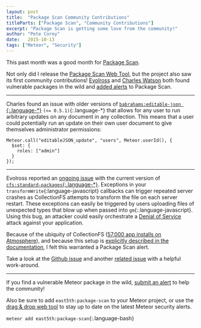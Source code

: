 ```yaml
---
layout: post
title:  "Package Scan Community Contributions"
titleParts: ["Package Scan", "Community Contributions"]
excerpt: "Package Scan is getting some love from the community!"
author: "Pete Corey"
date:   2015-10-13
tags: ["Meteor", "Security"]
---
```


This past month was a good month for [Package Scan](https://github.com/East5th/package-scan).

Not only did I release the [Package Scan Web Tool](http://scan.east5th.co/), but the project also saw its first community contributions! [Evolross](https://github.com/evolross) and [Charles Watson](https://github.com/sircharleswatson) both found vulnerable packages in the wild and [added alerts](https://github.com/East5th/package-scan/#contributing) to Package Scan.

<hr/>

Charles found an issue with older versions of [`babrahams:editable-json
`{:.language-*}](https://github.com/JackAdams/meteor-editable-json) `(<= 0.5.1)`{:.language-*} that allows for any user to run arbitrary updates on any document in any collection. This means that a user could potentially run an update on their own user document to give themselves administrator permissions:

<pre class="language-javascript"><code class="language-javascript">Meteor.call("editableJSON_update", "users", Meteor.userId(), {
  $set: {
    roles: ["admin"]
  }
});
</code></pre>

<hr/>

Evolross reported an [ongoing issue](https://github.com/CollectionFS/Meteor-CollectionFS/issues/550) with the current version of [`cfs:standard-packages`{:.language-*}](https://github.com/CollectionFS/Meteor-CollectionFS). Exceptions in your `transformWrite`{:language-javascript} callbacks can trigger repeated server crashes as CollectionFS attempts to transform the file on each server restart. These exceptions can easily be triggered by users uploading files of unexpected types that blow up when passed into `gm`{:.language-javascript}. Using this bug, an attacker could easily orchestrate a [Denial of Service](https://www.owasp.org/index.php/Denial_of_Service) attack against your application.

Because of the ubiquity of CollectionFS ([57,000 app installs on Atmosphere](https://atmospherejs.com/cfs/standard-packages)), and because this setup is [explicitly described in the documentation](https://github.com/CollectionFS/Meteor-CollectionFS#basic-example), I felt this warranted a Package Scan alert.

Take a look at the [Github issue](https://github.com/CollectionFS/Meteor-CollectionFS/issues/550) and another [related issue](https://github.com/CollectionFS/Meteor-CollectionFS/issues/227) with a helpful work-around.

<hr/>

If you find a vulnerable Meteor package in the wild, [submit an alert](https://github.com/East5th/package-scan#contributing) to help the community!

Also be sure to add `east5th:package-scan` to your Meteor project, or use the [drag & drop web tool](http://scan.east5th.co/) to stay up to date on the latest Meteor security alerts.

`meteor add east5th:package-scan`{:.language-bash}
